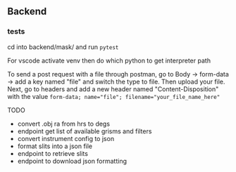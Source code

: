 ## Backend
### tests
cd into backend/mask/ and run `pytest`

For vscode activate venv then do which python to get interpreter path

To send a post request with a file through postman, go to Body -> form-data -> add a key named "file" and switch the type to file.
Then upload your file. Next, go to headers and add a new header named "Content-Disposition" with the value
`form-data; name="file"; filename="your_file_name_here"`

TODO
- convert .obj ra from hrs to degs
- endpoint get list of available grisms and filters
- convert instrument config to json
- format slits into a json file
- endpoint to retrieve slits
- endpoint to download json formatting


